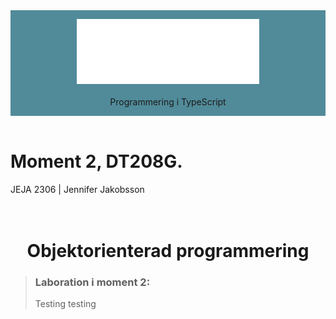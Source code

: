 <div align="center" style="background-color: #518b99; padding: 1em;">
<img src="src/images/logo_jeja.svg">
<br>
<br>
Programmering i TypeScript
</div>
<br>

# Moment 2, DT208G.
<span style="text-decoration:none;">JEJA 2306 | Jennifer Jakobsson</span>
<br>
<br>
<br>
<h1 align="center">Objektorienterad programmering</h1>

>### Laboration i moment 2:
> Testing testing